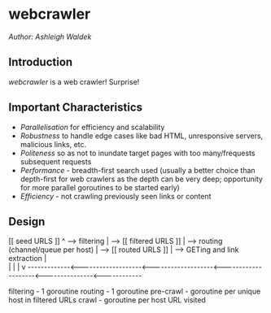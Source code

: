 # webcrawler

*Author: Ashleigh Waldek*

## Introduction

*webcrawler* is a web crawler! Surprise!

## Important Characteristics

- *Parallelisation* for efficiency and scalability
- *Robustness* to handle edge cases like bad HTML, unresponsive servers, malicious links, etc.
- *Politeness* so as not to inundate target pages with too many/frequests subsequent requests
- *Performance* - breadth-first search used (usually a better choice than depth-first for web crawlers as the depth can be very deep; opportunity for more parallel goroutines to be started early)
- *Efficiency* - not crawling previously seen links or content

## Design


[[ seed URLS ]] 
    ^       --> filtering 
    |                 --> [[ filtered URLS ]] 
    |                             --> routing (channel/queue per host)
    |                                                         --> [[ routed URLS  ]] 
    |                                                                      --> GETing and link extraction |  
    |                                                                                                     |
    |                                                                                                     v 
    -------------<-------------------<-------------------<--------------------<---------------<------------

filtering  - 1 goroutine
routing    - 1 goroutine
pre-crawl  - goroutine per unique host in filtered URLs
crawl      - goroutine per host URL visited

